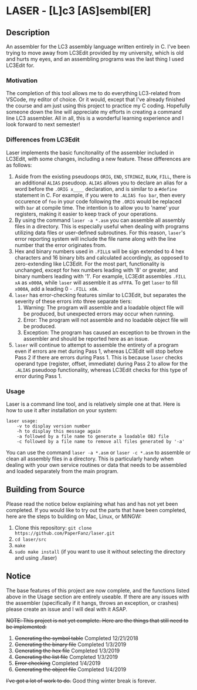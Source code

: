 # LASER - [**L**]c3 [**AS**]sembl[**ER**]

## Description

An assembler for the LC3 assembly language written entirely in C. I've been trying to move away from LC3Edit provided by my university, which is old and hurts my eyes, and an assembling programs was the last thing I used LC3Edit for.

### Motivation

The completion of this tool allows me to do everything LC3-related from VSCode, my editor of choice. Or it would, except that I've already finished the course and am just using this project to practice my C coding. Hopefully someone down the line will appreciate my efforts in creating a command line LC3 assembler. All in all, this is a wonderful learning experience and I look forward to next semester!

### Differences from LC3Edit

Laser implements the basic funcitonality of the assembler included in LC3Edit, with some changes, including a new feature. These differences are as follows:

1. Aside from the existing pseudoops `ORIG`, `END`, `STRINGZ`, `BLKW`, `FILL`, there is an additional `ALIAS` pseudoop. `ALIAS` allows you to declare an alias for a word before the `.ORIG x____` declaration, and is similar to a `#define` statement in C. For example, if you were to `.ALIAS foo bar`, then every occurence of `foo` in your code following the `.ORIG` would be replaced with `bar` at compile time. The intention is to allow you to 'name' your registers, making it easier to keep track of your operations.
2. By using the command `laser -a *.asm` you can assemble all assembly files in a directory. This is especially useful when dealing with programs utilizing data files or user-defined subroutines. For this reason, `laser`'s error reporting system will include the file name along with the line number that the error originates from.
3. Hex and binary numbers used in `.FILL`s will be sign extended to 4 hex characters and 16 binary bits and calculated accordingly, as opposed to zero-extending like LC3Edit. For the most part, functionality is unchanged, except for hex numbers leading with '8' or greater, and binary numbers leading with '1'. For example, LC3Edit assembles `.FILL xA` as `x000A`, while `laser` will assemble it as `xFFFA`. To get `laser` to fill `x000A`, add a leading 0 - `.FILL x0A`.
4. `laser` has error-checking features similar to LC3Edit, but separates the severity of these errors into three separate tiers:
   1. Warning: The program will assemble and a loadable object file will be produced, but unexpected errors may occur when running.
   2. Error: The program will not assemble and no loadable object file will be produced.
   3. Exception: The program has caused an exception to be thrown in the assembler and should be reported here as an issue.
5. `laser` will continue to attempt to assemble the entirety of a program even if errors are met during Pass 1, whereas LC3Edit will stop before Pass 2 if there are errors during Pass 1. This is because `laser` checks operand type (register, offset, immediate) during Pass 2 to allow for the `.ALIAS` pseudoop functionality, whereas LC3Edit checks for this type of error during Pass 1.

### Usage

Laser is a command line tool, and is relatively simple one at that. Here is how to use it after installation on your system:

```
laser usage:
	-v to display version number
	-h to display this message again
	-a followed by a file name to generate a loadable OBJ file
	-c followed by a file name to remove all files generated by '-a'
```
You can use the command `laser -a *.asm` or `laser -c *.asm` to assemble or clean all assembly files in a directory. This is particularly handy when dealing with your own service routines or data that needs to be assembled and loaded separately from the main program.

## Building from Source

Please read the notice below explaining what has and has not yet been completed. If you would like to try out the parts that have been completed, here are the steps to building on Mac, Linux, or MINGW:

1. Clone this repository: `git clone https://github.com/PaperFanz/laser.git`
2. `cd laser/src`
3. `make`
4. `sudo make install` (if you want to use it without selecting the directory and using ./laser)

## Notice

The base features of this project are now complete, and the functions listed above in the Usage section are entirely useable. If there are any issues with the assembler (specifically if it hangs, throws an exception, or crashes) please create an issue and I will deal with it ASAP.

~~NOTE: This project is not yet complete. Here are the things that still need to be implemented:~~

1. ~~Generating the symbol table~~	Completed 12/21/2018
2. ~~Generating the binary file~~	Completed 1/3/2019
3. ~~Generating the hex file~~		Completed 1/3/2019
4. ~~Generating the list file~~		Completed 1/3/2019
5. ~~Error checking~~				Completed 1/4/2019
6. ~~Generating the object file~~	Completed 1/4/2019

~~I've got a lot of work to do.~~ Good thing winter break is forever.